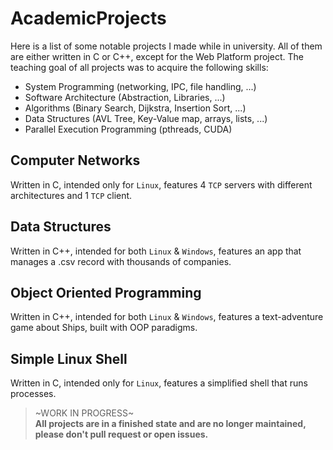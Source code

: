 # AcademicProjects

Here is a list of some notable projects I made while in university.
All of them are either written in C or C++, except for the Web Platform project.
The teaching goal of all projects was to acquire the following skills:

* System Programming (networking, IPC, file handling, ...)
* Software Architecture (Abstraction, Libraries, ...)
* Algorithms (Binary Search, Dijkstra, Insertion Sort, ...)
* Data Structures (AVL Tree, Key-Value map, arrays, lists, ...)
* Parallel Execution Programming (pthreads, CUDA)

## Computer Networks
Written in C, intended only for `Linux`, features 4 `TCP` servers with different architectures and 1 `TCP` client.

## Data Structures
Written in C++, intended for both `Linux` & `Windows`, features an app that manages a .csv record with thousands of companies.

## Object Oriented Programming
Written in C++, intended for both `Linux` & `Windows`, features a text-adventure game about Ships, built with OOP paradigms.

## Simple Linux Shell
Written in C, intended only for `Linux`, features a simplified shell that runs processes.

> ~WORK IN PROGRESS~  
> **All projects are in a finished state and are no longer maintained, please don't pull request or open issues.**

